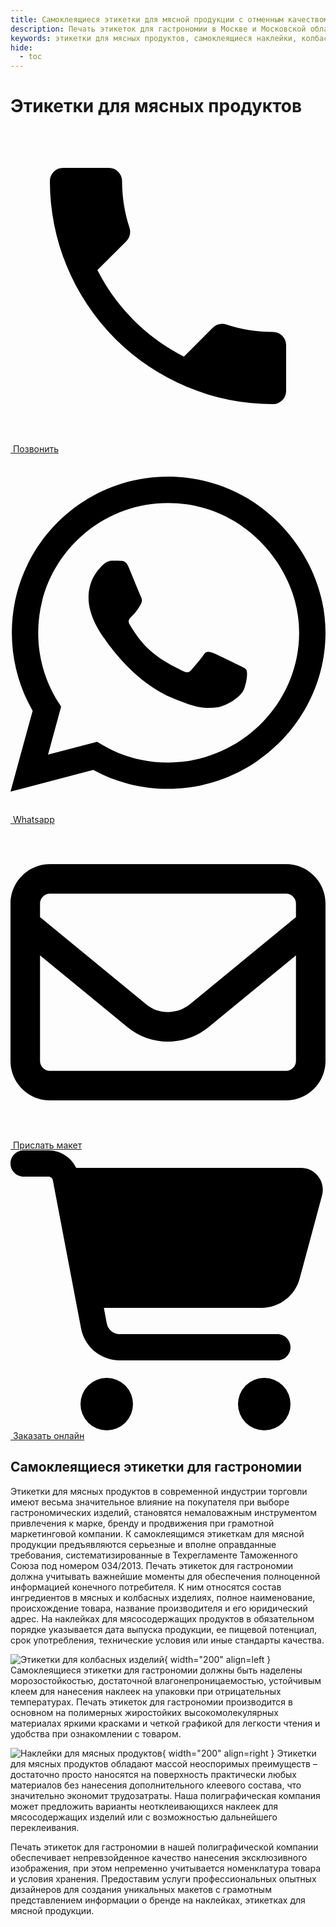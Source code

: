 ```yaml
---
title: Самоклеящиеся этикетки для мясной продукции с отменным качеством
description: Печать этикеток для гастрономии в Москве и Московской области различных тиражей с красочной, исчерпывающей информацией.
keywords: этикетки для мясных продуктов, самоклеящиеся наклейки, колбаса,наклейки для гастрономии, мясные изделия, гибкая упаковка, реклама, презентация, Москва, Московская область
hide:
  - toc
---
```


# Этикетки для мясных продуктов
<div class="btn-container">
  <div class="button-item"><a href="tel:+79103331155" class="btn btn-primary phone_btn"><span class="twemoji"><svg xmlns="http://www.w3.org/2000/svg" viewBox="0 0 24 24"><path d="M6.62 10.79c1.44 2.83 3.76 5.15 6.59 6.59l2.2-2.2c.28-.28.67-.36 1.02-.25 1.12.37 2.32.57 3.57.57a1 1 0 0 1 1 1V20a1 1 0 0 1-1 1A17 17 0 0 1 3 4a1 1 0 0 1 1-1h3.5a1 1 0 0 1 1 1c0 1.25.2 2.45.57 3.57.11.35.03.74-.25 1.02l-2.2 2.2Z"></path></svg></span>&nbsp;Позвонить</a></div>

  <div class="button-item"><a href="https://wa.me/79103331155" class="btn btn-primary whatsapp_btn"><span class="twemoji"><svg xmlns="http://www.w3.org/2000/svg" viewBox="0 0 448 512"><path d="M380.9 97.1C339 55.1 283.2 32 223.9 32c-122.4 0-222 99.6-222 222 0 39.1 10.2 77.3 29.6 111L0 480l117.7-30.9c32.4 17.7 68.9 27 106.1 27h.1c122.3 0 224.1-99.6 224.1-222 0-59.3-25.2-115-67.1-157zm-157 341.6c-33.2 0-65.7-8.9-94-25.7l-6.7-4-69.8 18.3L72 359.2l-4.4-7c-18.5-29.4-28.2-63.3-28.2-98.2 0-101.7 82.8-184.5 184.6-184.5 49.3 0 95.6 19.2 130.4 54.1 34.8 34.9 56.2 81.2 56.1 130.5 0 101.8-84.9 184.6-186.6 184.6zm101.2-138.2c-5.5-2.8-32.8-16.2-37.9-18-5.1-1.9-8.8-2.8-12.5 2.8-3.7 5.6-14.3 18-17.6 21.8-3.2 3.7-6.5 4.2-12 1.4-32.6-16.3-54-29.1-75.5-66-5.7-9.8 5.7-9.1 16.3-30.3 1.8-3.7 .9-6.9-.5-9.7-1.4-2.8-12.5-30.1-17.1-41.2-4.5-10.8-9.1-9.3-12.5-9.5-3.2-.2-6.9-.2-10.6-.2-3.7 0-9.7 1.4-14.8 6.9-5.1 5.6-19.4 19-19.4 46.3 0 27.3 19.9 53.7 22.6 57.4 2.8 3.7 39.1 59.7 94.8 83.8 35.2 15.2 49 16.5 66.6 13.9 10.7-1.6 32.8-13.4 37.4-26.4 4.6-13 4.6-24.1 3.2-26.4-1.3-2.5-5-3.9-10.5-6.6z"/></svg></span>&nbsp;Whatsapp</a></div>

  <div class="button-item"><a href="tel:+79103331155" class="btn btn-primary send_btn"><span class="twemoji"><svg xmlns="http://www.w3.org/2000/svg" viewBox="0 0 512 512"><path d="M64 112c-8.8 0-16 7.2-16 16l0 22.1L220.5 291.7c20.7 17 50.4 17 71.1 0L464 150.1l0-22.1c0-8.8-7.2-16-16-16L64 112zM48 212.2L48 384c0 8.8 7.2 16 16 16l384 0c8.8 0 16-7.2 16-16l0-171.8L322 328.8c-38.4 31.5-93.7 31.5-132 0L48 212.2zM0 128C0 92.7 28.7 64 64 64l384 0c35.3 0 64 28.7 64 64l0 256c0 35.3-28.7 64-64 64L64 448c-35.3 0-64-28.7-64-64L0 128z"/></svg></span>&nbsp;Прислать макет</a></div>

  <div class="button-item"><a href="tel:+79103331155" class="btn btn-primary online_btn"><span class="twemoji"><svg xmlns="http://www.w3.org/2000/svg" viewBox="0 0 576 512"><path d="M0 24C0 10.7 10.7 0 24 0L69.5 0c22 0 41.5 12.8 50.6 32l411 0c26.3 0 45.5 25 38.6 50.4l-41 152.3c-8.5 31.4-37 53.3-69.5 53.3l-288.5 0 5.4 28.5c2.2 11.3 12.1 19.5 23.6 19.5L488 336c13.3 0 24 10.7 24 24s-10.7 24-24 24l-288.3 0c-34.6 0-64.3-24.6-70.7-58.5L77.4 54.5c-.7-3.8-4-6.5-7.9-6.5L24 48C10.7 48 0 37.3 0 24zM128 464a48 48 0 1 1 96 0 48 48 0 1 1 -96 0zm336-48a48 48 0 1 1 0 96 48 48 0 1 1 0-96z"/></svg></span>&nbsp;Заказать онлайн</a></div>

</div>

## Самоклеящиеся этикетки для гастрономии
Этикетки для мясных продуктов в современной индустрии торговли имеют весьма
значительное влияние на покупателя при выборе гастрономических изделий,
становятся немаловажным инструментом привлечения к марке, бренду и продвижения
при грамотной маркетинговой компании. К самоклеящимся этикеткам для мясной
продукции предъявляются серьезные и вполне оправданные требования,
систематизированные в Техрегламенте Таможенного Союза под номером 034/2013.
Печать этикеток для гастрономии должна учитывать важнейшие моменты для
обеспечения полноценной информацией конечного потребителя. К ним относятся
состав ингредиентов в мясных и колбасных изделиях, полное наименование,
происхождение товара, название производителя и его юридический адрес. На
наклейках для мясосодержащих продуктов в обязательном порядке указывается дата
выпуска продукции, ее пищевой потенциал, срок употребления, технические условия
или иные стандарты качества.

![Этикетки для колбасных изделий](../type_of_production/img/1.jpg "Этикетки для колбасных изделий"){ width="200" align=left } 
Самоклеящиеся этикетки для гастрономии должны быть наделены
морозостойкостью, достаточной влагонепроницаемостью, устойчивым клеем для
нанесения наклеек на упаковки при отрицательных температурах. Печать этикеток для
гастрономии производится в основном на полимерных жиростойких
высокомолекулярных материалах яркими красками и четкой графикой для легкости
чтения и удобства при ознакомлении с товаром. 

![Наклейки для мясных продуктов](../type_of_production/img/2.jpg "Наклейки для мясных продуктов"){ width="200" align=right }
Этикетки для мясных продуктов обладают массой неоспоримых преимуществ – достаточно просто наносятся на поверхность практически любых материалов без нанесения дополнительного клеевого
состава, что значительно экономит трудозатраты. Наша полиграфическая компания
может предложить варианты неотклеивающихся наклеек для мясосодержащих
изделий или с возможностью дальнейшего переклеивания.

Печать этикеток для гастрономии в нашей полиграфической компании обеспечивает
непревзойденное качество нанесения эксклюзивного изображения, при этом
непременно учитывается номенклатура товара и условия хранения. Предоставим
услуги профессиональных опытных дизайнеров для создания уникальных макетов с
грамотным представлением информации о бренде на наклейках, этикетках для мясной
продукции.